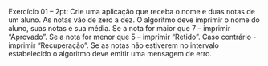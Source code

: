 Exercício 01 – 2pt:
Crie uma aplicação que receba o nome e duas notas de um aluno.
As notas vão de zero a dez. O algoritmo deve imprimir o nome do aluno, suas notas e sua média.
Se a nota for maior que 7 – imprimir “Aprovado”.
Se a nota for menor que 5 – imprimir “Retido”.
Caso contrário - imprimir “Recuperação”.
Se as notas não estiverem no intervalo estabelecido o algoritmo deve emitir uma mensagem de 
erro. 